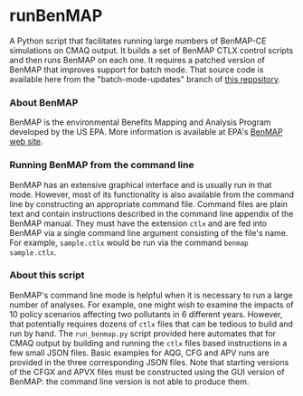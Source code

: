 # runBenMAP

A Python script that facilitates running large numbers of BenMAP-CE simulations on CMAQ output. It builds a set of BenMAP CTLX control scripts and then runs BenMAP on each one. It requires a patched version of BenMAP that improves support for batch mode. That source code is available here from the "batch-mode-updates" branch of [this repository](https://github.com/pjwilcoxen/BenMAP-CE).

### About BenMAP

BenMAP is the environmental Benefits Mapping and Analysis Program  developed by the US EPA. More information is available at EPA's [BenMAP web site](https://www.epa.gov/benmap).

### Running BenMAP from the command line

BenMAP has an extensive graphical interface and is usually run in that mode. However, most of its functionality is also available from the command line by constructing an appropriate command file. Command files are plain text and contain instructions described in the command line appendix of the BenMAP manual. They must have the extension `ctlx` and are fed into BenMAP via a single command line argument consisting of the file's name. For example, `sample.ctlx` would be run via the command `benmap sample.ctlx`.

### About this script

BenMAP's command line mode is helpful when it is necessary to run a large number of analyses. For example, one might wish to examine the impacts of 10 policy scenarios affecting two pollutants in 6 different years. However, that potentially requires dozens of `ctlx` files that can be tedious to build and run by hand. The `run_benmap.py` script provided here automates that for CMAQ output by building and running the `ctlx` files based instructions in a few small JSON files. Basic examples for AQG, CFG and APV runs are provided in the three corresponding JSON files. Note that starting versions of the CFGX and APVX files must be constructed using the GUI version of BenMAP: the command line version is not able to produce them.
